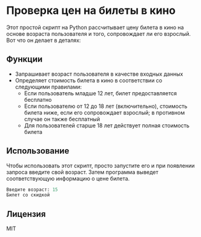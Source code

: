 # Проверка цен на билеты в кино

Этот простой скрипт на Python рассчитывает цену билета в кино на основе возраста пользователя и того, сопровождает ли его взрослый. Вот что он делает в деталях:

## Функции

* Запрашивает возраст пользователя в качестве входных данных
* Определяет стоимость билета в кино в соответствии со следующими правилами:
   - Если пользователь младше 12 лет, билет предоставляется бесплатно
   - Если пользователю от 12 до 18 лет (включительно), стоимость билета ниже, если его сопровождает взрослый; в противном случае он также бесплатный
   - Для пользователей старше 18 лет действует полная стоимость билета

## Использование

Чтобы использовать этот скрипт, просто запустите его и при появлении запроса введите свой возраст. Затем программа выведет соответствующую информацию о цене билета.

```python
Введите возраст: 15
Билет со скидкой
```
## Лицензия

MIT